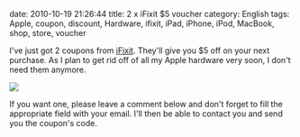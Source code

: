 date: 2010-10-19 21:26:44
title: 2 x iFixit $5 voucher
category: English
tags: Apple, coupon, discount, Hardware, ifixit, iPad, iPhone, iPod, MacBook, shop, store, voucher

I've just got 2 coupons from [iFixit](http://www.ifixit.com/Parts-Store). They'll give you $5 off on your next purchase. As I plan to get rid off of all my Apple hardware very soon, I don't need them anymore.

![](/static/uploads/2010/ifixit-voucher.jpg)

If you want one, please leave a comment below and don't forget to fill the appropriate field with your email. I'll then be able to contact you and send you the coupon's code.
